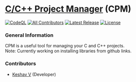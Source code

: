 # [C/C++ Project Manager](https://github.com/vkeshav300/cpm) (CPM)
[![CodeQL](https://github.com/vkeshav300/cpm/actions/workflows/codeql.yml/badge.svg)](https://github.com/vkeshav300/cpm/actions/workflows/codeql.yml)
[![All Contributors](https://img.shields.io/badge/All_Contributors-1-orange.svg?style=rounded-square)](https://github.com/vkeshav300/cpm#contributors)
[![Latest Release](https://img.shields.io/badge/Latest_Release-None-blue.svg?style=rounded-square)](https://github.com/vkeshav300/cpm/releases)
[![License](https://img.shields.io/badge/License-CC0_1.0_Universal-grey.svg?style=rounded-square)](https://github.com/vkeshav300/cpm/blob/master/LICENSE)

### General Information
CPM is a useful tool for managing your C and C++ projects.<br>Note: Currently working on installing libraries from github links.<br>

### Contributors
- [Keshav V](https://github.com/vkeshav300) (Developer)
